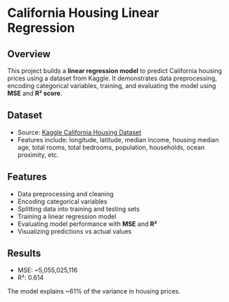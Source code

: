 # California Housing Linear Regression

## Overview
This project builds a **linear regression model** to predict California housing prices using a dataset from Kaggle. It demonstrates data preprocessing, encoding categorical variables, training, and evaluating the model using **MSE** and **R² score**.

## Dataset
- Source: [Kaggle California Housing Dataset](https://www.kaggle.com/datasets)
- Features include: longitude, latitude, median income, housing median age, total rooms, total bedrooms, population, households, ocean proximity, etc.

## Features
- Data preprocessing and cleaning
- Encoding categorical variables
- Splitting data into training and testing sets
- Training a linear regression model
- Evaluating model performance with **MSE** and **R²**
- Visualizing predictions vs actual values

## Results
- MSE: ~5,055,025,116  
- R²: 0.614  

The model explains ~61% of the variance in housing prices.
